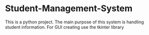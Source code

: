 # Student-Management-System
This is a python project. The main purpose of this system is handling student information. For GUI creating use the tkinter library
